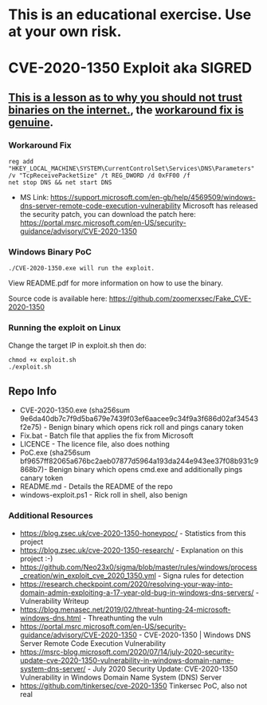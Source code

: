 # This is an educational exercise. Use at your own risk.

# CVE-2020-1350 Exploit aka SIGRED
## [This is a lesson as to why you should not trust binaries on the internet.](https://blog.zsec.uk/cve-2020-1350-research/), the [workaround fix is genuine](https://github.com/ZephrFish/CVE-2020-1350/blob/master/Fix.bat).
### Workaround Fix
```
reg add "HKEY_LOCAL_MACHINE\SYSTEM\CurrentControlSet\Services\DNS\Parameters" /v "TcpReceivePacketSize" /t REG_DWORD /d 0xFF00 /f
net stop DNS && net start DNS
```
- MS Link: https://support.microsoft.com/en-gb/help/4569509/windows-dns-server-remote-code-execution-vulnerability
Microsoft has released the security patch, you can download the patch here: https://portal.msrc.microsoft.com/en-US/security-guidance/advisory/CVE-2020-1350

### Windows Binary PoC
```
./CVE-2020-1350.exe will run the exploit.
```

View README.pdf for more information on how to use the binary.

Source code is available here: https://github.com/zoomerxsec/Fake_CVE-2020-1350


### Running the exploit on Linux

Change the target IP in exploit.sh then do:

```
chmod +x exploit.sh
./exploit.sh
```

## Repo Info
- CVE-2020-1350.exe (sha256sum 9e6da40db7c7f9d5ba679e7439f03ef6aacee9c34f9a3f686d02af34543f2e75) - Benign binary which opens rick roll and pings canary token
- Fix.bat - Batch file that applies the fix from Microsoft
- LICENCE - The licence file, also does nothing
- PoC.exe (sha256sum bf9657ff82065a676bc2aeb07877d5964a193da244e943ee37f08b931c9868b7)-  Benign binary which opens cmd.exe and additionally pings canary token
- README.md - Details the README of the repo
- windows-exploit.ps1 - Rick roll in shell, also benign


### Additional Resources

- https://blog.zsec.uk/cve-2020-1350-honeypoc/ - Statistics from this project
- https://blog.zsec.uk/cve-2020-1350-research/ - Explanation on this project :-)
- https://github.com/Neo23x0/sigma/blob/master/rules/windows/process_creation/win_exploit_cve_2020_1350.yml - Signa rules for detection
- https://research.checkpoint.com/2020/resolving-your-way-into-domain-admin-exploiting-a-17-year-old-bug-in-windows-dns-servers/ - Vulnerability Writeup
- https://blog.menasec.net/2019/02/threat-hunting-24-microsoft-windows-dns.html - Threathunting the vuln
- https://portal.msrc.microsoft.com/en-US/security-guidance/advisory/CVE-2020-1350 - CVE-2020-1350 | Windows DNS Server Remote Code Execution Vulnerability
- https://msrc-blog.microsoft.com/2020/07/14/july-2020-security-update-cve-2020-1350-vulnerability-in-windows-domain-name-system-dns-server/ - July 2020 Security Update: CVE-2020-1350 Vulnerability in Windows Domain Name System (DNS) Server
- https://github.com/tinkersec/cve-2020-1350 Tinkersec PoC, also not real

